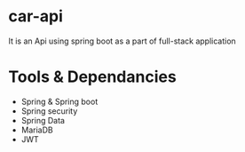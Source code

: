# car-api
It is an Api using spring boot as a part of full-stack application

# Tools & Dependancies
  - Spring & Spring boot
  - Spring security
  - Spring Data
  - MariaDB
  - JWT
